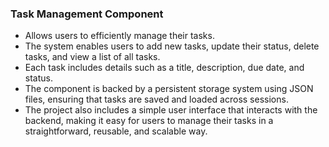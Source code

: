 ### Task Management Component
 - Allows users to efficiently manage their tasks. 
 - The system enables users to add new tasks, update their status, delete tasks, and view a list of all tasks. 
 - Each task includes details such as a title, description, due date, and status. 
 - The component is backed by a persistent storage system using JSON files, ensuring that tasks are saved and loaded across sessions. 
 - The project also includes a simple user interface that interacts with the backend, making it easy for users to manage their tasks in a straightforward, reusable, and scalable way.